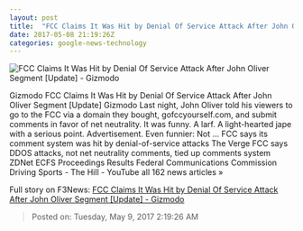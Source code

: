 ```yaml
---
layout: post
title:  "FCC Claims It Was Hit by Denial Of Service Attack After John Oliver Segment [Update] - Gizmodo"
date: 2017-05-08 21:19:26Z
categories: google-news-technology
---
```


![FCC Claims It Was Hit by Denial Of Service Attack After John Oliver Segment [Update] - Gizmodo](https://i.kinja-img.com/gawker-media/image/upload/s--huvvavbX--/c_fill,fl_progressive,g_center,h_900,q_80,w_1600/qn6ub0lmwkptispdrolj.jpg)

Gizmodo FCC Claims It Was Hit by Denial Of Service Attack After John Oliver Segment [Update] Gizmodo Last night, John Oliver told his viewers to go to the FCC via a domain they bought, gofccyourself.com, and submit comments in favor of net neutrality. It was funny. A larf. A light-hearted jape with a serious point. Advertisement. Even funnier: Not ... FCC says its comment system was hit by denial-of-service attacks The Verge FCC says DDOS attacks, not net neutrality comments, tied up comments system ZDNet ECFS Proceedings Results Federal Communications Commission Driving Sports - The Hill - YouTube all 162 news articles »


Full story on F3News: [FCC Claims It Was Hit by Denial Of Service Attack After John Oliver Segment [Update] - Gizmodo](http://www.f3nws.com/n/USdErB)

> Posted on: Tuesday, May 9, 2017 2:19:26 AM
